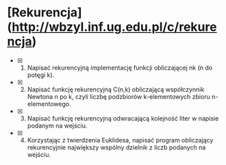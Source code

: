 # [Rekurencja] (http://wbzyl.inf.ug.edu.pl/c/rekurencja)

* [X] 1. Napisać rekurencyjną implementację funkcji obliczającej nk (n do potęgi k).
* [X] 2. Napisać funkcję rekurencyjną C(n,k) obliczającą współczynnik Newtona n po k, czyli liczbę podzbiorów k-elementowych zbioru n-elementowego.
* [x] 3. Napisać funkcję rekurencyjną odwracającą kolejność liter w napisie podanym na wejściu.
* [X] 4. Korzystając z twierdzenia Euklidesa, napisać program obliczający rekurencyjnie największy wspólny dzielnik z liczb podanych na wejściu.